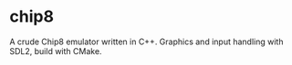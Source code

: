 # chip8
A crude Chip8 emulator written in C++. Graphics and input handling with SDL2, build with CMake. 
